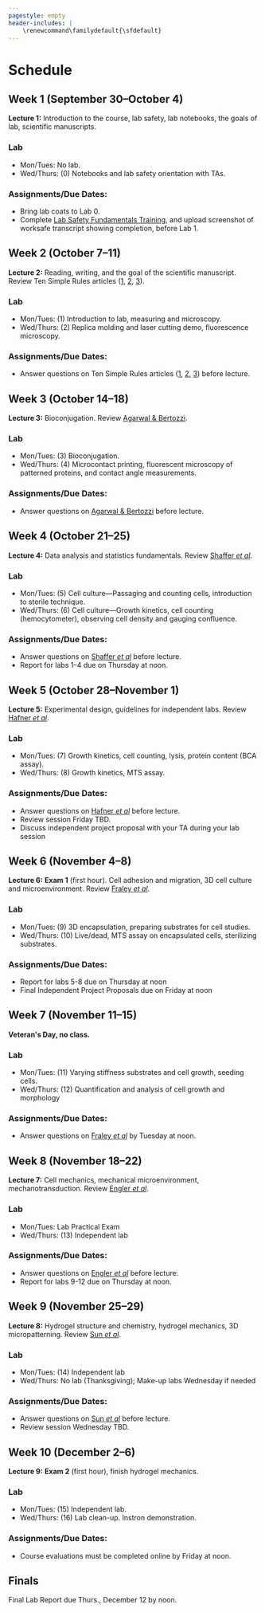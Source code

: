 ```yaml
---
pagestyle: empty
header-includes: |
    \renewcommand\familydefault{\sfdefault}
---
```


# Schedule

## Week 1 (September 30–October 4)

**Lecture 1:** Introduction to the course, lab safety, lab notebooks, the goals of lab, scientific manuscripts.

### Lab

- Mon/Tues: No lab.
- Wed/Thurs: (0) Notebooks and lab safety orientation with TAs.

### Assignments/Due Dates:

- Bring lab coats to Lab 0.
- Complete [Lab Safety Fundamentals Training](https://worksafe.ucla.edu/), and upload screenshot of worksafe transcript showing completion, before Lab 1.

## Week 2 (October 7–11)

**Lecture 2:** Reading, writing, and the goal of the scientific manuscript. Review Ten Simple Rules articles ([1](https://journals.plos.org/ploscompbiol/article?id=10.1371/journal.pcbi.1005619), [2](https://journals.plos.org/ploscompbiol/article?id=10.1371/journal.pcbi.1003453), [3](https://journals.plos.org/ploscompbiol/article?id=10.1371/journal.pcbi.1003833)).

### Lab

- Mon/Tues: (1) Introduction to lab, measuring and microscopy.
- Wed/Thurs: (2) Replica molding and laser cutting demo, fluorescence microscopy.

### Assignments/Due Dates:

- Answer questions on Ten Simple Rules articles ([1](https://journals.plos.org/ploscompbiol/article?id=10.1371/journal.pcbi.1005619), [2](https://journals.plos.org/ploscompbiol/article?id=10.1371/journal.pcbi.1003453), [3](https://journals.plos.org/ploscompbiol/article?id=10.1371/journal.pcbi.1003833)) before lecture.

## Week 3 (October 14–18)

**Lecture 3:** Bioconjugation. Review [Agarwal & Bertozzi](https://pubs.acs.org/doi/abs/10.1021/bc5004982).

### Lab

- Mon/Tues: (3) Bioconjugation.
- Wed/Thurs: (4) Microcontact printing, fluorescent microscopy of patterned proteins, and contact angle measurements.

### Assignments/Due Dates:

- Answer questions on [Agarwal & Bertozzi](https://pubs.acs.org/doi/abs/10.1021/bc5004982) before lecture.

## Week 4 (October 21–25)

**Lecture 4:** Data analysis and statistics fundamentals. Review [Shaffer *et al*](https://www.nature.com/articles/nature22794).

### Lab

- Mon/Tues: (5) Cell culture—Passaging and counting cells, introduction to sterile technique.
- Wed/Thurs: (6) Cell culture—Growth kinetics, cell counting (hemocytometer), observing cell density and gauging confluence.

### Assignments/Due Dates:

- Answer questions on [Shaffer *et al*](https://www.nature.com/articles/nature22794) before lecture.
- Report for labs 1–4 due on Thursday at noon.

## Week 5 (October 28–November 1)

**Lecture 5:** Experimental design, guidelines for independent labs. Review [Hafner *et al*](https://www.nature.com/articles/nmeth.3853).

### Lab

- Mon/Tues: (7) Growth kinetics, cell counting, lysis, protein content (BCA assay).
- Wed/Thurs: (8) Growth kinetics, MTS assay.

### Assignments/Due Dates:

- Answer questions on [Hafner *et al*](https://www.nature.com/articles/nmeth.3853) before lecture.
- Review session Friday TBD.
- Discuss independent project proposal with your TA during your lab session

## Week 6 (November 4–8)

**Lecture 6:** **Exam 1** (first hour). Cell adhesion and migration, 3D cell culture and microenvironment. Review [Fraley *et al*](https://www.nature.com/articles/ncb2062).

### Lab

- Mon/Tues: (9) 3D encapsulation, preparing substrates for cell studies.
- Wed/Thurs: (10) Live/dead, MTS assay on encapsulated cells, sterilizing substrates.

### Assignments/Due Dates:

- Report for labs 5-8 due on Thursday at noon
- Final Independent Project Proposals due on Friday at noon

## Week 7 (November 11–15)

**Veteran's Day, no class.**

### Lab

- Mon/Tues: (11) Varying stiffness substrates and cell growth, seeding cells.
- Wed/Thurs: (12) Quantification and analysis of cell growth and morphology

### Assignments/Due Dates:

- Answer questions on [Fraley *et al*](https://www.nature.com/articles/ncb2062) by Tuesday at noon.

## Week 8 (November 18–22)

**Lecture 7:** Cell mechanics, mechanical microenvironment, mechanotransduction. Review [Engler *et al*](https://doi.org/10.1016/j.cell.2006.06.044).

### Lab

- Mon/Tues: Lab Practical Exam
- Wed/Thurs: (13) Independent lab

### Assignments/Due Dates:

- Answer questions on [Engler *et al*](https://doi.org/10.1016/j.cell.2006.06.044) before lecture.
- Report for labs 9-12 due on Thursday at noon.

## Week 9 (November 25–29)

**Lecture 8:** Hydrogel structure and chemistry, hydrogel mechanics, 3D micropatterning. Review [Sun *et al*](https://www.nature.com/articles/nature11409).

### Lab

- Mon/Tues: (14) Independent lab
- Wed/Thurs: No lab (Thanksgiving); Make-up labs Wednesday if needed

### Assignments/Due Dates:

- Answer questions on [Sun *et al*](https://www.nature.com/articles/nature11409) before lecture.
- Review session Wednesday TBD.

## Week 10 (December 2–6)

**Lecture 9:** **Exam 2** (first hour), finish hydrogel mechanics.

### Lab

- Mon/Tues: (15) Independent lab.
- Wed/Thurs: (16) Lab clean-up. Instron demonstration.

### Assignments/Due Dates:

- Course evaluations must be completed online by Friday at noon.

## Finals

Final Lab Report due Thurs., December 12 by noon.
